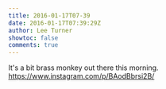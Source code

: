 ```yaml
---
title: 2016-01-17T07-39
date: 2016-01-17T07:39:29Z
author: Lee Turner
showtoc: false
comments: true
---
```


It's a bit brass monkey out there this morning. https://www.instagram.com/p/BAodBbrsi2B/

